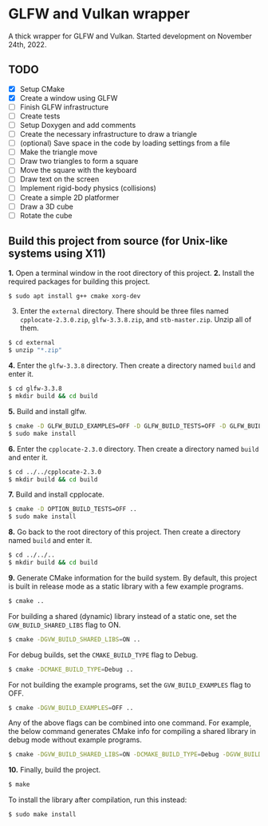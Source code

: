 # **GLFW and Vulkan wrapper**
A thick wrapper for GLFW and Vulkan. Started development on November 24th, 2022.
## **TODO**
 * [X] Setup CMake
 * [X] Create a window using GLFW
 * [ ] Finish GLFW infrastructure
 * [ ] Create tests
 * [ ] Setup Doxygen and add comments
 * [ ] Create the necessary infrastructure to draw a triangle
 * [ ] (optional) Save space in the code by loading settings from a file
 * [ ] Make the triangle move
 * [ ] Draw two triangles to form a square
 * [ ] Move the square with the keyboard
 * [ ] Draw text on the screen
 * [ ] Implement rigid-body physics (collisions)
 * [ ] Create a simple 2D platformer
 * [ ] Draw a 3D cube
 * [ ] Rotate the cube
## **Build this project from source** (for Unix-like systems using X11)
**1.** Open a terminal window in the root directory of this project.
**2.** Install the required packages for building this project.
```bash
$ sudo apt install g++ cmake xorg-dev
```
3. Enter the `external` directory. There should be three files named `cpplocate-2.3.0.zip`, `glfw-3.3.8.zip`, and `stb-master.zip`. Unzip all of them.
```bash
$ cd external
$ unzip "*.zip"
```
**4.** Enter the `glfw-3.3.8` directory. Then create a directory named `build` and enter it.
```bash
$ cd glfw-3.3.8
$ mkdir build && cd build
```
**5.** Build and install glfw.
```bash
$ cmake -D GLFW_BUILD_EXAMPLES=OFF -D GLFW_BUILD_TESTS=OFF -D GLFW_BUILD_DOCS=OFF ..
$ sudo make install
```
**6.** Enter the `cpplocate-2.3.0` directory. Then create a directory named `build` and enter it.
```bash
$ cd ../../cpplocate-2.3.0
$ mkdir build && cd build
```
**7.** Build and install cpplocate.
```bash
$ cmake -D OPTION_BUILD_TESTS=OFF ..
$ sudo make install
```
**8.** Go back to the root directory of this project. Then create a directory named `build` and enter it.
```bash
$ cd ../../..
$ mkdir build && cd build
```
**9.** Generate CMake information for the build system. By default, this project is built in release mode as a static library with a few example programs.
```bash
$ cmake ..
```
For building a shared (dynamic) library instead of a static one, set the `GVW_BUILD_SHARED_LIBS` flag to ON.
```bash
$ cmake -DGVW_BUILD_SHARED_LIBS=ON ..
```
For debug builds, set the `CMAKE_BUILD_TYPE` flag to Debug.
```bash
$ cmake -DCMAKE_BUILD_TYPE=Debug ..
```
For not building the example programs, set the `GVW_BUILD_EXAMPLES` flag to OFF.
```bash
$ cmake -DGVW_BUILD_EXAMPLES=OFF ..
```
Any of the above flags can be combined into one command. For example, the below command generates CMake info for compiling a shared library in debug mode without example programs.
```bash
$ cmake -DGVW_BUILD_SHARED_LIBS=ON -DCMAKE_BUILD_TYPE=Debug -DGVW_BUILD_EXAMPLES=OFF ..
```
**10.** Finally, build the project.
```bash
$ make
```
To install the library after compilation, run this instead:
```bash
$ sudo make install
```
